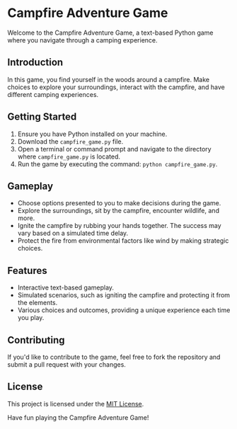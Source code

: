 # Campfire Adventure Game

Welcome to the Campfire Adventure Game, a text-based Python game where you navigate through a camping experience.

## Introduction

In this game, you find yourself in the woods around a campfire. Make choices to explore your surroundings, interact with the campfire, and have different camping experiences.

## Getting Started

1. Ensure you have Python installed on your machine.
2. Download the `campfire_game.py` file.
3. Open a terminal or command prompt and navigate to the directory where `campfire_game.py` is located.
4. Run the game by executing the command: `python campfire_game.py`.

## Gameplay

- Choose options presented to you to make decisions during the game.
- Explore the surroundings, sit by the campfire, encounter wildlife, and more.
- Ignite the campfire by rubbing your hands together. The success may vary based on a simulated time delay.
- Protect the fire from environmental factors like wind by making strategic choices.

## Features

- Interactive text-based gameplay.
- Simulated scenarios, such as igniting the campfire and protecting it from the elements.
- Various choices and outcomes, providing a unique experience each time you play.

## Contributing

If you'd like to contribute to the game, feel free to fork the repository and submit a pull request with your changes.

## License

This project is licensed under the [MIT License](LICENSE).



Have fun playing the Campfire Adventure Game!
